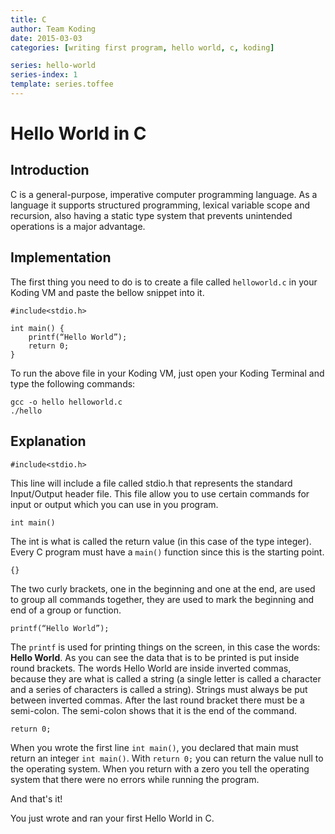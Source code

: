 ```yaml
---
title: C
author: Team Koding
date: 2015-03-03
categories: [writing first program, hello world, c, koding]

series: hello-world
series-index: 1
template: series.toffee
---
```


# Hello World in C

## Introduction

C is a general-purpose, imperative computer programming language. As a language it supports structured programming, lexical variable scope and recursion, also having a static type system that prevents unintended operations is a major advantage.

## Implementation

The first thing you need to do is to create a file called `helloworld.c` in your Koding VM and paste the bellow snippet into it.

```
#include<stdio.h>

int main() {
    printf(“Hello World”);
    return 0;
}
```

To run the above file in your Koding VM, just open your Koding Terminal and type the following commands:

```
gcc -o hello helloworld.c
./hello
```

## Explanation

```
#include<stdio.h>
```

This line will include a file called stdio.h that represents the standard Input/Output header file. This file allow you to use certain commands for input or output which you can use in you program.

```
int main()
```

The int is what is called the return value (in this case of the type integer). Every C program must have a `main()` function since this is the starting point.

```
{}
```

The two curly brackets, one in the beginning and one at the end, are used to group all commands together, they are used to mark the beginning and end of a
group or function.

```
printf(“Hello World”);
```

The `printf` is used for printing things on the screen, in this case the words: __Hello World__. As you can see the data that is to be printed is put inside round brackets. The words Hello World are inside inverted commas, because they are what is called a string (a single letter is called a character and a series of characters is called a string). Strings must always be put between inverted commas. After the last round bracket there must be a semi-colon. The semi-colon shows that it is the end of the command.

```
return 0;
```

When you wrote the first line `int main()`,  you declared that main must return an integer `int main()`. With `return 0;` you can return the value null to the operating system. When you return with a zero you tell the operating system that there were no errors while running the program.

And that's it!

You just wrote and ran your first Hello World in C.
